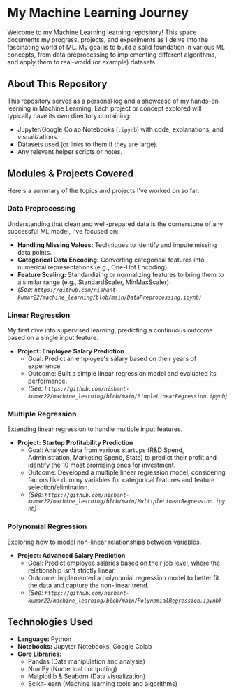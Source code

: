 # My Machine Learning Journey

Welcome to my Machine Learning learning repository! This space documents my progress, projects, and experiments as I delve into the fascinating world of ML. My goal is to build a solid foundation in various ML concepts, from data preprocessing to implementing different algorithms, and apply them to real-world (or example) datasets.


## About This Repository

This repository serves as a personal log and a showcase of my hands-on learning in Machine Learning. Each project or concept explored will typically have its own directory containing:
*   Jupyter/Google Colab Notebooks (`.ipynb`) with code, explanations, and visualizations.
*   Datasets used (or links to them if they are large).
*   Any relevant helper scripts or notes.

## Modules & Projects Covered

Here's a summary of the topics and projects I've worked on so far:

###  Data Preprocessing
Understanding that clean and well-prepared data is the cornerstone of any successful ML model, I've focused on:
*   **Handling Missing Values:** Techniques to identify and impute missing data points.
*   **Categorical Data Encoding:** Converting categorical features into numerical representations (e.g., One-Hot Encoding).
*   **Feature Scaling:** Standardizing or normalizing features to bring them to a similar range (e.g., StandardScaler, MinMaxScaler).
*   *(See: `https://github.com/nishant-kumar22/machine_learning/blob/main/DataPreprocessing.ipynb`)*

###  Linear Regression
My first dive into supervised learning, predicting a continuous outcome based on a single input feature.
*   **Project: Employee Salary Prediction**
    *   Goal: Predict an employee's salary based on their years of experience.
    *   Outcome: Built a simple linear regression model and evaluated its performance.
    *   *(See: `https://github.com/nishant-kumar22/machine_learning/blob/main/SimpleLinearRegression.ipynb`)*

###   Multiple Regression
Extending linear regression to handle multiple input features.
*   **Project: Startup Profitability Prediction**
    *   Goal: Analyze data from various startups (R&D Spend, Administration, Marketing Spend, State) to predict their profit and identify the 10 most promising ones for investment.
    *   Outcome: Developed a multiple linear regression model, considering factors like dummy variables for categorical features and feature selection/elimination.
    *   *(See: `https://github.com/nishant-kumar22/machine_learning/blob/main/MultipleLinearRegression.ipynb`)*

###  Polynomial Regression
Exploring how to model non-linear relationships between variables.
*   **Project: Advanced Salary Prediction**
    *   Goal: Predict employee salaries based on their job level, where the relationship isn't strictly linear.
    *   Outcome: Implemented a polynomial regression model to better fit the data and capture the non-linear trend.
    *   *(See: `https://github.com/nishant-kumar22/machine_learning/blob/main/PolynomialRegression.ipynb`)*



## Technologies Used

*   **Language:** Python
*   **Notebooks:** Jupyter Notebooks, Google Colab
*   **Core Libraries:**
    *   Pandas (Data manipulation and analysis)
    *   NumPy (Numerical computing)
    *   Matplotlib & Seaborn (Data visualization)
    *   Scikit-learn (Machine learning tools and algorithms)
